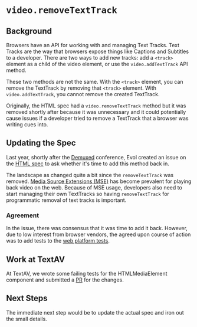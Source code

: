 # `video.removeTextTrack`

## Background

Browsers have an API for working with and managing Text Tracks. Text Tracks are the way that browsers expose things like Captions and Subtitles to a developer. There are two ways to add new tracks: add a `<track>` element as a child of the video element, or use the `video.addTextTrack` API method.

These two methods are not the same. With the `<track>` element, you can remove the TextTrack by removing that `<track>` element. With `video.addTextTrack`, you cannot remove the created TextTrack.

Originally, the HTML spec had a `video.removeTextTrack` method but it was removed shortly after because it was unnecessary and it could potentially cause issues if a developer tried to remove a TextTrack that a browser was writing cues into.

## Updating the Spec

Last year, shortly after the [Demuxed](http://demuxed.com) conference, Evol created an issue on the [HTML spec](https://github.com/whatwg/html/issues/1921) to ask whether it's time to add this method back in.

The landscape as changed quite a bit since the `removeTextTrack` was removed. [Media Source Extensions (MSE)](https://en.wikipedia.org/wiki/Media_Source_Extensions) has become prevalent for playing back video on the web. Because of MSE usage, developers also need to start managing their own TextTracks so having `removeTextTrack` for programmatic removal of text tracks is important.

### Agreement

In the issue, there was consensus that it was time to add it back. However, due to low interest from browser vendors, the agreed upon course of action was to add tests to the [web platform tests](https://github.com/w3c/web-platform-tests/).

## Work at TextAV

At TextAV, we wrote some failing tests for the HTMLMediaElement component and submitted a [PR](https://github.com/w3c/web-platform-tests/pull/6594/) for the changes.

## Next Steps

The immediate next step would be to update the actual spec and iron out the small details.